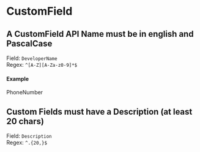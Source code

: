 # CustomField
## A CustomField API Name must be in english and PascalCase
Field: `DeveloperName`   
Regex: `^[A-Z][A-Za-z0-9]*$`    
#### Example
PhoneNumber  


## Custom Fields must have a Description (at least 20 chars)
Field: `Description`   
Regex: `^.{20,}$`    


